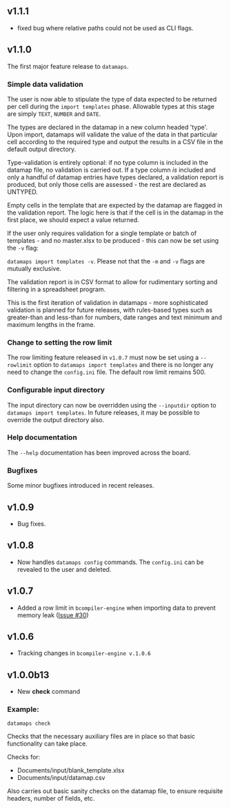 ## v1.1.1

* fixed bug where relative paths could not be used as CLI flags.

## v1.1.0

The first major feature release to `datamaps`.

### Simple data validation

The user is now able to stipulate the type of data expected to be
returned per cell during the `import templates` phase. Allowable types at this
stage are simply `TEXT`, `NUMBER` and `DATE`.

The types are declared in the datamap in a new column headed 'type'. Upon
import, datamaps will validate the value of the data in that particular cell
according to the required type and output the results in a CSV file in the
default output directory.

Type-validation is entirely optional: if no type column is included in the
datamap file, no validation is carried out. If a type column *is* included and
only a handful of datamap entries have types declared, a validation report is
produced, but only those cells are assessed - the rest are declared as UNTYPED.

Empty cells in the template that are expected by the datamap are flagged in the
validation report. The logic here is that if the cell is in the datamap in the
first place, we should expect a value returned.

If the user only requires validation for a single template or batch of
templates - and no master.xlsx to be produced - this can now be set using the
`-v` flag:

`datamaps import templates -v`. Please not that the `-m` and `-v` flags are
mutually exclusive.

The validation report is in CSV format to allow for rudimentary sorting and
filtering in a spreadsheet program.

This is the first iteration of validation in datamaps - more sophisticated
validation is planned for future releases, with rules-based types such as 
greater-than and less-than for numbers, date ranges and text minimum and maximum 
lengths in the frame.

### Change to setting the row limit

The row limiting feature released in `v1.0.7` must now be set using
a `--rowlimit` option to `datamaps import templates` and there is no longer any
need to change the `config.ini` file.  The default row limit remains 500.

### Configurable input directory

The input directory can now be overridden using the `--inputdir` option to
`datamaps import templates`. In future releases, it may be possible to override
the output directory also.

### Help documentation

The `--help` documentation has been improved across the board.

### Bugfixes

Some minor bugfixes introduced in recent releases.


## v1.0.9

* Bug fixes.

## v1.0.8

* Now handles `datamaps config` commands. The `config.ini` can be revealed to
  the user and deleted.

## v1.0.7

* Added a row limit in `bcompiler-engine` when importing data to prevent memory leak ([Issue #30](https://github.com/yulqen/bcompiler-engine/issues/30))

## v1.0.6

* Tracking changes in `bcompiler-engine v.1.0.6`

## v1.0.0b13

* New **check** command

### Example:

```
datamaps check
```

Checks that the necessary auxiliary files are in place so that basic
functionality can take place.

Checks for:

* Documents/input/blank_template.xlsx
* Documents/input/datamap.csv

Also carries out basic sanity checks on the datamap file, to ensure requisite
headers, number of fields, etc.
